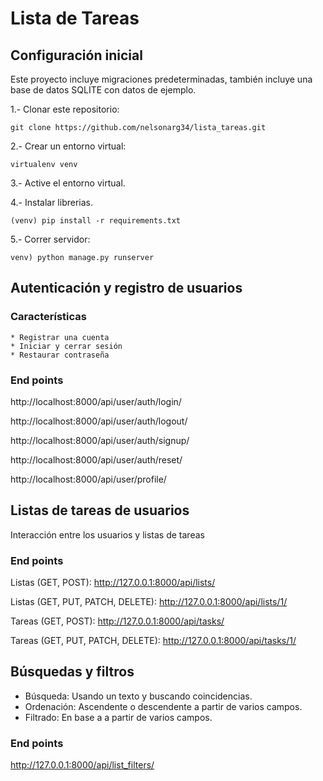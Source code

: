 # Lista de Tareas

## Configuración inicial

Este proyecto incluye migraciones predeterminadas, también incluye una base de datos SQLITE con datos de ejemplo.

1.- Clonar este repositorio:

    git clone https://github.com/nelsonarg34/lista_tareas.git 

2.- Crear un entorno virtual:

    virtualenv venv

3.- Active el entorno virtual.

4.- Instalar librerias.

    (venv) pip install -r requirements.txt 

5.- Correr servidor:

    venv) python manage.py runserver 



## Autenticación y registro de usuarios

### Características
    * Registrar una cuenta
    * Iniciar y cerrar sesión
    * Restaurar contraseña

###     End points

http://localhost:8000/api/user/auth/login/

http://localhost:8000/api/user/auth/logout/

http://localhost:8000/api/user/auth/signup/

http://localhost:8000/api/user/auth/reset/

http://localhost:8000/api/user/profile/



## Listas de tareas de usuarios

Interacción entre los usuarios y listas de tareas

###     End points

Listas (GET, POST): http://127.0.0.1:8000/api/lists/

Listas (GET, PUT, PATCH, DELETE): http://127.0.0.1:8000/api/lists/1/

Tareas (GET, POST): http://127.0.0.1:8000/api/tasks/

Tareas (GET, PUT, PATCH, DELETE): http://127.0.0.1:8000/api/tasks/1/



## Búsquedas y filtros

- Búsqueda: Usando un texto y buscando coincidencias.
- Ordenación: Ascendente o descendente a partir de varios campos.
- Filtrado: En base a a partir de varios campos.

###     End points

http://127.0.0.1:8000/api/list_filters/
